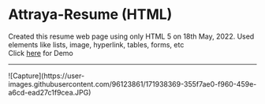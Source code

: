 # Attraya-Resume (HTML)
Created this resume web page using only HTML 5 on 18th May, 2022. Used elements like lists, image, hyperlink, tables, forms, etc
<br>
Click [here](https://attraya.github.io/Attraya-Resume/) for Demo
<hr>
![Capture](https://user-images.githubusercontent.com/96123861/171938369-355f7ae0-f960-459e-a6cd-ead27c1f9cea.JPG)
